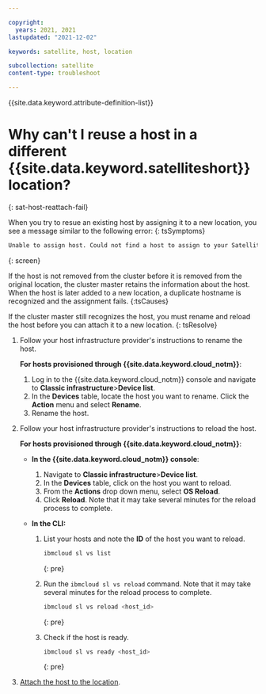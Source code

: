 ```yaml
---

copyright:
  years: 2021, 2021
lastupdated: "2021-12-02"

keywords: satellite, host, location

subcollection: satellite
content-type: troubleshoot

---
```


{{site.data.keyword.attribute-definition-list}}

# Why can't I reuse a host in a different {{site.data.keyword.satelliteshort}} location?
{: sat-host-reattach-fail}


When you try to resue an existing host by assigning it to a new location, you see a message similar to the following error: 
{: tsSymptoms}

```sh
Unable to assign host. Could not find a host to assign to your Satellite cluster. 
```
{: screen}

If the host is not removed from the cluster before it is removed from the original location, the cluster master retains the information about the host. When the host is later added to a new location, a duplicate hostname is recognized and the assignment fails.
{:tsCauses}


If the cluster master still recognizes the host, you must rename and reload the host before you can attach it to a new location.
{: tsResolve}

1. Follow your host infrastructure provider's instructions to rename the host. 

    **For hosts provisioned through {{site.data.keyword.cloud_notm}}**:

    1. Log in to the {{site.data.keyword.cloud_notm}} console and navigate to **Classic infrastructure**>**Device list**.
    2. In the **Devices** table, locate the host you want to rename. Click the **Action** menu and select **Rename**.
    3. Rename the host. 

2. Follow your host infrastructure provider's instructions to reload the host.

    **For hosts provisioned through {{site.data.keyword.cloud_notm}}**:

    - **In the {{site.data.keyword.cloud_notm}} console**:
        1. Navigate to **Classic infrastructure**>**Device list**.
        2. In the **Devices** table, click on the host you want to reload. 
        3. From the **Actions** drop down menu, select **OS Reload**.
        4. Click **Reload**. Note that it may take several minutes for the reload process to complete.

    - **In the CLI:**
        1. List your hosts and note the **ID** of the host you want to reload.

            ```sh
            ibmcloud sl vs list
            ```
            {: pre}

        2. Run the `ibmcloud sl vs reload` command. Note that it may take several minutes for the reload process to complete.

            ```sh
            ibmcloud sl vs reload <host_id>
            ```
            {: pre}

        3. Check if the host is ready.

            ```sh
            ibmcloud sl vs ready <host_id>
            ```
            {: pre}

3. [Attach the host to the location](/docs/satellite?topic=satellite-hosts#attach-hosts). 

